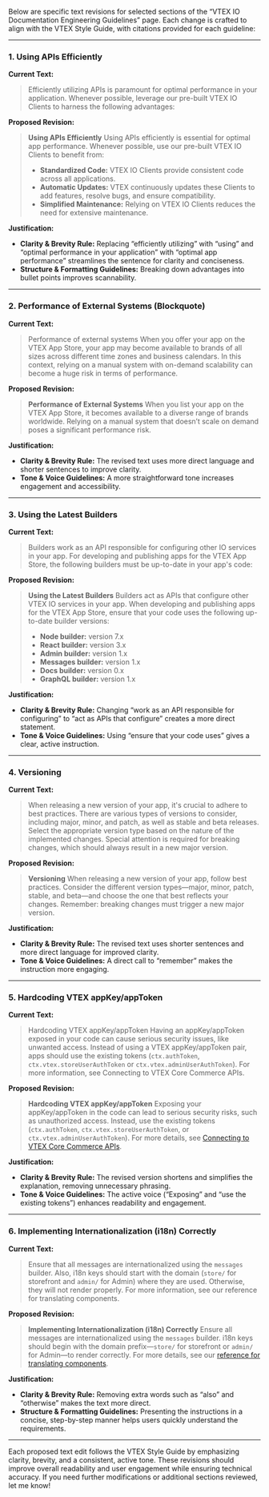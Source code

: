 Below are specific text revisions for selected sections of the “VTEX IO Documentation Engineering Guidelines” page. Each change is crafted to align with the VTEX Style Guide, with citations provided for each guideline:

---

### 1. Using APIs Efficiently

**Current Text:**
> Efficiently utilizing APIs is paramount for optimal performance in your application. Whenever possible, leverage our pre-built VTEX IO Clients to harness the following advantages:

**Proposed Revision:**
> **Using APIs Efficiently**
> Using APIs efficiently is essential for optimal app performance. Whenever possible, use our pre-built VTEX IO Clients to benefit from:
>
> - **Standardized Code:** VTEX IO Clients provide consistent code across all applications.
> - **Automatic Updates:** VTEX continuously updates these Clients to add features, resolve bugs, and ensure compatibility.
> - **Simplified Maintenance:** Relying on VTEX IO Clients reduces the need for extensive maintenance.

**Justification:**
- **Clarity & Brevity Rule:** Replacing “efficiently utilizing” with “using” and “optimal performance in your application” with “optimal app performance” streamlines the sentence for clarity and conciseness.
- **Structure & Formatting Guidelines:** Breaking down advantages into bullet points improves scannability.

---

### 2. Performance of External Systems (Blockquote)

**Current Text:**
> Performance of external systems
> When you offer your app on the VTEX App Store, your app may become available to brands of all sizes across different time zones and business calendars. In this context, relying on a manual system with on-demand scalability can become a huge risk in terms of performance.

**Proposed Revision:**
> **Performance of External Systems**
> When you list your app on the VTEX App Store, it becomes available to a diverse range of brands worldwide. Relying on a manual system that doesn’t scale on demand poses a significant performance risk.

**Justification:**
- **Clarity & Brevity Rule:** The revised text uses more direct language and shorter sentences to improve clarity.
- **Tone & Voice Guidelines:** A more straightforward tone increases engagement and accessibility.

---

### 3. Using the Latest Builders

**Current Text:**
> Builders work as an API responsible for configuring other IO services in your app. For developing and publishing apps for the VTEX App Store, the following builders must be up-to-date in your app's code:

**Proposed Revision:**
> **Using the Latest Builders**
> Builders act as APIs that configure other VTEX IO services in your app. When developing and publishing apps for the VTEX App Store, ensure that your code uses the following up-to-date builder versions:
>
> - **Node builder:** version 7.x
> - **React builder:** version 3.x
> - **Admin builder:** version 1.x
> - **Messages builder:** version 1.x
> - **Docs builder:** version 0.x
> - **GraphQL builder:** version 1.x

**Justification:**
- **Clarity & Brevity Rule:** Changing “work as an API responsible for configuring” to “act as APIs that configure” creates a more direct statement.
- **Tone & Voice Guidelines:** Using “ensure that your code uses” gives a clear, active instruction.

---

### 4. Versioning

**Current Text:**
> When releasing a new version of your app, it's crucial to adhere to best practices. There are various types of versions to consider, including major, minor, and patch, as well as stable and beta releases. Select the appropriate version type based on the nature of the implemented changes. Special attention is required for breaking changes, which should always result in a new major version.

**Proposed Revision:**
> **Versioning**
> When releasing a new version of your app, follow best practices. Consider the different version types—major, minor, patch, stable, and beta—and choose the one that best reflects your changes. Remember: breaking changes must trigger a new major version.

**Justification:**
- **Clarity & Brevity Rule:** The revised text uses shorter sentences and more direct language for improved clarity.
- **Tone & Voice Guidelines:** A direct call to “remember” makes the instruction more engaging.

---

### 5. Hardcoding VTEX appKey/appToken

**Current Text:**
> Hardcoding VTEX appKey/appToken
> Having an appKey/appToken exposed in your code can cause serious security issues, like unwanted access. Instead of using a VTEX appKey/appToken pair, apps should use the existing tokens (`ctx.authToken`, `ctx.vtex.storeUserAuthToken` or `ctx.vtex.adminUserAuthToken`). For more information, see Connecting to VTEX Core Commerce APIs.

**Proposed Revision:**
> **Hardcoding VTEX appKey/appToken**
> Exposing your appKey/appToken in the code can lead to serious security risks, such as unauthorized access. Instead, use the existing tokens (`ctx.authToken`, `ctx.vtex.storeUserAuthToken`, or `ctx.vtex.adminUserAuthToken`). For more details, see [Connecting to VTEX Core Commerce APIs](#).

**Justification:**
- **Clarity & Brevity Rule:** The revised version shortens and simplifies the explanation, removing unnecessary phrasing.
- **Tone & Voice Guidelines:** The active voice (“Exposing” and “use the existing tokens”) enhances readability and engagement.

---

### 6. Implementing Internationalization (i18n) Correctly

**Current Text:**
> Ensure that all messages are internationalized using the `messages` builder. Also, i18n keys should start with the domain (`store/` for storefront and `admin/` for Admin) where they are used. Otherwise, they will not render properly. For more information, see our reference for translating components.

**Proposed Revision:**
> **Implementing Internationalization (i18n) Correctly**
> Ensure all messages are internationalized using the `messages` builder. i18n keys should begin with the domain prefix—`store/` for storefront or `admin/` for Admin—to render correctly. For more details, see our [reference for translating components](#).

**Justification:**
- **Clarity & Brevity Rule:** Removing extra words such as “also” and “otherwise” makes the text more direct.
- **Structure & Formatting Guidelines:** Presenting the instructions in a concise, step-by-step manner helps users quickly understand the requirements.

---

Each proposed text edit follows the VTEX Style Guide by emphasizing clarity, brevity, and a consistent, active tone. These revisions should improve overall readability and user engagement while ensuring technical accuracy. If you need further modifications or additional sections reviewed, let me know!
